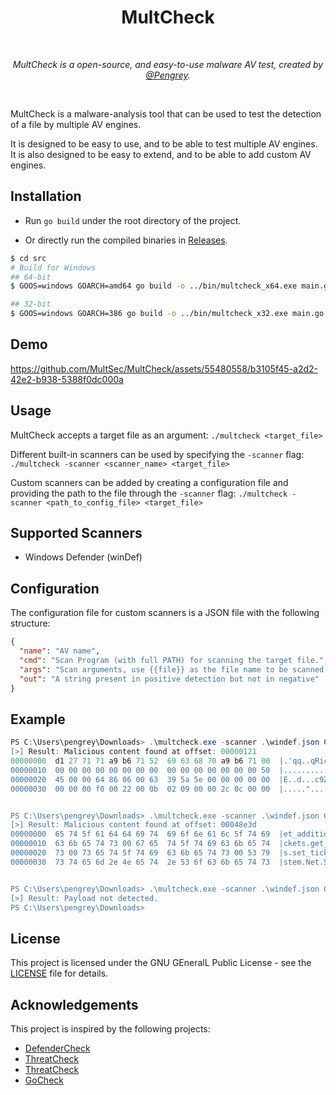 <div align="center">
  <h1>MultCheck</h1>
  <br/>

  <p><i>MultCheck is a open-source, and easy-to-use malware AV test, created by <a href="https://infosec.exchange/@Pengrey">@Pengrey</a>.</i></p>
  <br />
  
</div>

MultCheck is a malware-analysis tool that can be used to test the detection of a file by multiple AV engines.

It is designed to be easy to use, and to be able to test multiple AV engines. It is also designed to be easy to extend, and to be able to add custom AV engines.

## Installation
-  Run `go build` under the root directory of the project.

-  Or directly run the compiled binaries in [Releases](https://github.com/MultSec/MultCheck/releases).

```bash
$ cd src
# Build for Windows
## 64-bit
$ GOOS=windows GOARCH=amd64 go build -o ../bin/multcheck_x64.exe main.go

## 32-bit
$ GOOS=windows GOARCH=386 go build -o ../bin/multcheck_x32.exe main.go
```

## Demo

https://github.com/MultSec/MultCheck/assets/55480558/b3105f45-a2d2-42e2-b938-5388f0dc000a

## Usage
MultCheck accepts a target file as an argument:
`./multcheck <target_file>`

Different built-in scanners can be used by specifying the `-scanner` flag:
`./multcheck -scanner <scanner_name> <target_file>`

Custom scanners can be added by creating a configuration file and providing the path to the file through the `-scanner` flag:
`./multcheck -scanner <path_to_config_file> <target_file>`

## Supported Scanners
- Windows Defender (winDef)

## Configuration
The configuration file for custom scanners is a JSON file with the following structure:

```json
{
  "name": "AV name",
  "cmd": "Scan Program (with full PATH) for scanning the target file.",
  "args": "Scan arguments, use {{file}} as the file name to be scanned.",
  "out": "A string present in positive detection but not in negative"
}
```

## Example
```powershell
PS C:\Users\pengrey\Downloads> .\multcheck.exe -scanner .\windef.json C:\Users\pengrey\Downloads\mimikatz.exe
[>] Result: Malicious content found at offset: 00000121
00000000  d1 27 71 71 a9 b6 71 52  69 63 68 70 a9 b6 71 00  |.'qq..qRichp..q.|
00000010  00 00 00 00 00 00 00 00  00 00 00 00 00 00 00 50  |...............P|
00000020  45 00 00 64 86 06 00 63  39 5a 5e 00 00 00 00 00  |E..d...c9Z^.....|
00000030  00 00 00 f0 00 22 00 0b  02 09 00 00 2c 0c 00 00  |....."......,...|


PS C:\Users\pengrey\Downloads> .\multcheck.exe -scanner .\windef.json C:\Users\pengrey\Downloads\Rubeus.exe
[>] Result: Malicious content found at offset: 00048e3d
00000000  65 74 5f 61 64 64 69 74  69 6f 6e 61 6c 5f 74 69  |et_additional_ti|
00000010  63 6b 65 74 73 00 67 65  74 5f 74 69 63 6b 65 74  |ckets.get_ticket|
00000020  73 00 73 65 74 5f 74 69  63 6b 65 74 73 00 53 79  |s.set_tickets.Sy|
00000030  73 74 65 6d 2e 4e 65 74  2e 53 6f 63 6b 65 74 73  |stem.Net.Sockets|


PS C:\Users\pengrey\Downloads> .\multcheck.exe -scanner .\windef.json C:\Users\pengrey\Downloads\multcheck.exe
[>] Result: Payload not detected.
PS C:\Users\pengrey\Downloads>
```

## License
This project is licensed under the GNU GEneralL Public License - see the [LICENSE](LICENSE) file for details.

## Acknowledgements
This project is inspired by the following projects:
- [DefenderCheck](https://github.com/matterpreter/DefenderCheck)
- [ThreatCheck](https://github.com/rasta-mouse/ThreatCheck)
- [ThreatCheck](https://github.com/PACHAKUTlQ/ThreatCheck)
- [GoCheck](https://github.com/gatariee/gocheck)
